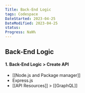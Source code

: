 ```yaml
---
Title: Back-End Logic
tags: Codespace
DateStarted: 2023-04-25
DateModified: 2023-04-25
status:
Progress: NaN%
---
```


## Back-End Logic

#### 1. Back-End Logic > Create API

- [[Node.js and Package manager]]
- Express.js
- [[API Resources]] > [[GraphQL]]

